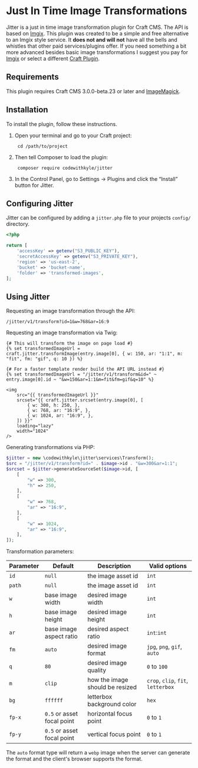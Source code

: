 # Just In Time Image Transformations

Jitter is a just in time image transformation plugin for Craft CMS. The API is based on [Imgix](https://docs.imgix.com/apis/url). This plugin was created to be a simple and free alternative to an Imgix style service. It **does not and will not** have all the bells and whistles that other paid services/plugins offer. If you need something a bit more advanced besides basic image transformations I suggest you pay for [Imgix](https://www.imgix.com/pricing) or select a different [Craft Plugin](https://plugins.craftcms.com/categories/assets).

## Requirements

This plugin requires Craft CMS 3.0.0-beta.23 or later and [ImageMagick](https://imagemagick.org/index.php).

## Installation

To install the plugin, follow these instructions.

1. Open your terminal and go to your Craft project:

        cd /path/to/project

2. Then tell Composer to load the plugin:

        composer require codewithkyle/jitter

3. In the Control Panel, go to Settings → Plugins and click the “Install” button for Jitter.

## Configuring Jitter

Jitter can be configured by adding a `jitter.php` file to your projects `config/` directory.

```php
<?php

return [
    'accessKey' => getenv("S3_PUBLIC_KEY"),
    'secretAccessKey' => getenv("S3_PRIVATE_KEY"),
    'region' => 'us-east-2',
    'bucket' => 'bucket-name',
    'folder' => 'transformed-images',
];
```

## Using Jitter

Requesting an image transformation through the API:

```
/jitter/v1/transform?id=1&w=768&ar=16:9
```

Requesting an image transformation via Twig:

```twig
{# This will transform the image on page load #}
{% set transformedImageUrl = craft.jitter.transformImage(entry.image[0], { w: 150, ar: "1:1", m: "fit", fm: "gif", q: 10 }) %}

{# For a faster template render build the API URL instead #}
{% set transformedImageUrl = "/jitter/v1/transform&id=" ~ entry.image[0].id ~ "&w=150&ar=1:1&m=fit&fm=gif&q=10" %}

<img 
    src="{{ transformedImageUrl }}" 
    srcset="{{ craft.jitter.srcset(entry.image[0], [
        { w: 300, h: 250, },
        { w: 768, ar: "16:9", },
        { w: 1024, ar: "16:9", },
    ]) }}" 
    loading="lazy"
    width="1024"
/>
```

Generating transformations via PHP:

```php
$jitter = new \codewithkyle\jitter\services\Transform();
$src = "/jitter/v1/transform?id=" . $image->id . "&w=300&ar=1:1";
$srcset = $jitter->generateSourceSet($image->id, [
    [
        "w" => 300,
        "h" => 250,
    ],
    [
        "w" => 768,
        "ar" => "16:9",
    ],
    [
        "w" => 1024,
        "ar" => "16:9",
    ],
]);
```

Transformation parameters:

| Parameter     | Default                    | Description                     | Valid options                          |
| ------------- | -------------------------- | ------------------------------- | -------------------------------------- |
| `id`          | `null`                     | the image asset id              | `int`                                  |
| `path`        | `null`                     | the image asset id              | `int`                                  |
| `w`           | base image width           | desired image width             | `int`                                  |
| `h`           | base image height          | desired image height            | `int`                                  |
| `ar`          | base image aspect ratio    | desired aspect ratio            | `int`:`int`                            |
| `fm`          | `auto`                     | desired image format            | `jpg`, `png`, `gif`, `auto`            |
| `q`           | `80`                       | desired image quality           | `0` to `100`                           |
| `m`           | `clip`                     | how the image should be resized | `crop`, `clip`, `fit`, `letterbox`     |
| `bg`          | `ffffff`                   | letterbox background color      | `hex`                                  |
| `fp-x`        | `0.5` or asset focal point | horizontal focus point          | `0` to `1`                             |
| `fp-y`        | `0.5` or asset focal point | vertical focus point            | `0` to `1`                             |

The `auto` format type will return a `webp` image when the server can generate the format and the client's browser supports the format.
